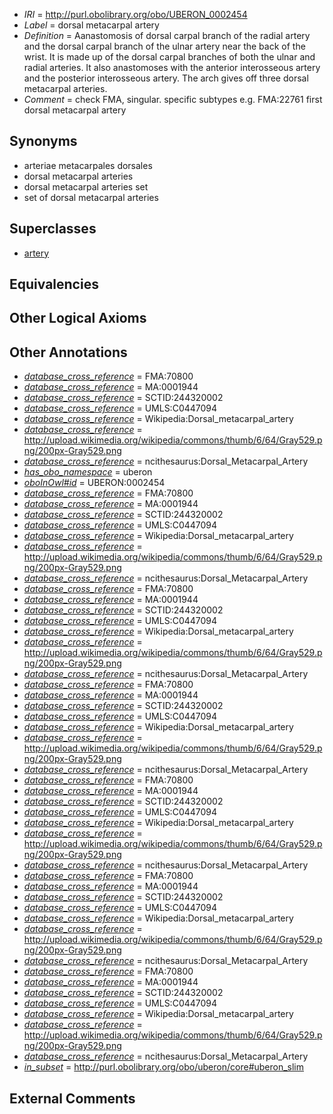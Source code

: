  * *IRI* = http://purl.obolibrary.org/obo/UBERON_0002454
 * *Label* = dorsal metacarpal artery
 * *Definition* = Aanastomosis of dorsal carpal branch of the radial artery and the dorsal carpal branch of the ulnar artery near the back of the wrist. It is made up of the dorsal carpal branches of both the ulnar and radial arteries. It also anastomoses with the anterior interosseous artery and the posterior interosseous artery. The arch gives off three dorsal metacarpal arteries.
 * *Comment* = check FMA, singular. specific subtypes e.g. FMA:22761 first dorsal metacarpal artery

## Synonyms

 * arteriae metacarpales dorsales
 * dorsal metacarpal arteries
 * dorsal metacarpal arteries set
 * set of dorsal metacarpal arteries

## Superclasses

 * [artery](../../UBERON/37/UBERON_0001637.md)

## Equivalencies


## Other Logical Axioms


## Other Annotations

 * *[database_cross_reference](../../ef/oboInOwl#hasDbXref.md)* = FMA:70800
 * *[database_cross_reference](../../ef/oboInOwl#hasDbXref.md)* = MA:0001944
 * *[database_cross_reference](../../ef/oboInOwl#hasDbXref.md)* = SCTID:244320002
 * *[database_cross_reference](../../ef/oboInOwl#hasDbXref.md)* = UMLS:C0447094
 * *[database_cross_reference](../../ef/oboInOwl#hasDbXref.md)* = Wikipedia:Dorsal_metacarpal_artery
 * *[database_cross_reference](../../ef/oboInOwl#hasDbXref.md)* = http://upload.wikimedia.org/wikipedia/commons/thumb/6/64/Gray529.png/200px-Gray529.png
 * *[database_cross_reference](../../ef/oboInOwl#hasDbXref.md)* = ncithesaurus:Dorsal_Metacarpal_Artery
 * *[has_obo_namespace](../../ce/oboInOwl#hasOBONamespace.md)* = uberon
 * *[oboInOwl#id](../../id/oboInOwl#id.md)* = UBERON:0002454
 * *[database_cross_reference](../../ef/oboInOwl#hasDbXref.md)* = FMA:70800
 * *[database_cross_reference](../../ef/oboInOwl#hasDbXref.md)* = MA:0001944
 * *[database_cross_reference](../../ef/oboInOwl#hasDbXref.md)* = SCTID:244320002
 * *[database_cross_reference](../../ef/oboInOwl#hasDbXref.md)* = UMLS:C0447094
 * *[database_cross_reference](../../ef/oboInOwl#hasDbXref.md)* = Wikipedia:Dorsal_metacarpal_artery
 * *[database_cross_reference](../../ef/oboInOwl#hasDbXref.md)* = http://upload.wikimedia.org/wikipedia/commons/thumb/6/64/Gray529.png/200px-Gray529.png
 * *[database_cross_reference](../../ef/oboInOwl#hasDbXref.md)* = ncithesaurus:Dorsal_Metacarpal_Artery
 * *[database_cross_reference](../../ef/oboInOwl#hasDbXref.md)* = FMA:70800
 * *[database_cross_reference](../../ef/oboInOwl#hasDbXref.md)* = MA:0001944
 * *[database_cross_reference](../../ef/oboInOwl#hasDbXref.md)* = SCTID:244320002
 * *[database_cross_reference](../../ef/oboInOwl#hasDbXref.md)* = UMLS:C0447094
 * *[database_cross_reference](../../ef/oboInOwl#hasDbXref.md)* = Wikipedia:Dorsal_metacarpal_artery
 * *[database_cross_reference](../../ef/oboInOwl#hasDbXref.md)* = http://upload.wikimedia.org/wikipedia/commons/thumb/6/64/Gray529.png/200px-Gray529.png
 * *[database_cross_reference](../../ef/oboInOwl#hasDbXref.md)* = ncithesaurus:Dorsal_Metacarpal_Artery
 * *[database_cross_reference](../../ef/oboInOwl#hasDbXref.md)* = FMA:70800
 * *[database_cross_reference](../../ef/oboInOwl#hasDbXref.md)* = MA:0001944
 * *[database_cross_reference](../../ef/oboInOwl#hasDbXref.md)* = SCTID:244320002
 * *[database_cross_reference](../../ef/oboInOwl#hasDbXref.md)* = UMLS:C0447094
 * *[database_cross_reference](../../ef/oboInOwl#hasDbXref.md)* = Wikipedia:Dorsal_metacarpal_artery
 * *[database_cross_reference](../../ef/oboInOwl#hasDbXref.md)* = http://upload.wikimedia.org/wikipedia/commons/thumb/6/64/Gray529.png/200px-Gray529.png
 * *[database_cross_reference](../../ef/oboInOwl#hasDbXref.md)* = ncithesaurus:Dorsal_Metacarpal_Artery
 * *[database_cross_reference](../../ef/oboInOwl#hasDbXref.md)* = FMA:70800
 * *[database_cross_reference](../../ef/oboInOwl#hasDbXref.md)* = MA:0001944
 * *[database_cross_reference](../../ef/oboInOwl#hasDbXref.md)* = SCTID:244320002
 * *[database_cross_reference](../../ef/oboInOwl#hasDbXref.md)* = UMLS:C0447094
 * *[database_cross_reference](../../ef/oboInOwl#hasDbXref.md)* = Wikipedia:Dorsal_metacarpal_artery
 * *[database_cross_reference](../../ef/oboInOwl#hasDbXref.md)* = http://upload.wikimedia.org/wikipedia/commons/thumb/6/64/Gray529.png/200px-Gray529.png
 * *[database_cross_reference](../../ef/oboInOwl#hasDbXref.md)* = ncithesaurus:Dorsal_Metacarpal_Artery
 * *[database_cross_reference](../../ef/oboInOwl#hasDbXref.md)* = FMA:70800
 * *[database_cross_reference](../../ef/oboInOwl#hasDbXref.md)* = MA:0001944
 * *[database_cross_reference](../../ef/oboInOwl#hasDbXref.md)* = SCTID:244320002
 * *[database_cross_reference](../../ef/oboInOwl#hasDbXref.md)* = UMLS:C0447094
 * *[database_cross_reference](../../ef/oboInOwl#hasDbXref.md)* = Wikipedia:Dorsal_metacarpal_artery
 * *[database_cross_reference](../../ef/oboInOwl#hasDbXref.md)* = http://upload.wikimedia.org/wikipedia/commons/thumb/6/64/Gray529.png/200px-Gray529.png
 * *[database_cross_reference](../../ef/oboInOwl#hasDbXref.md)* = ncithesaurus:Dorsal_Metacarpal_Artery
 * *[database_cross_reference](../../ef/oboInOwl#hasDbXref.md)* = FMA:70800
 * *[database_cross_reference](../../ef/oboInOwl#hasDbXref.md)* = MA:0001944
 * *[database_cross_reference](../../ef/oboInOwl#hasDbXref.md)* = SCTID:244320002
 * *[database_cross_reference](../../ef/oboInOwl#hasDbXref.md)* = UMLS:C0447094
 * *[database_cross_reference](../../ef/oboInOwl#hasDbXref.md)* = Wikipedia:Dorsal_metacarpal_artery
 * *[database_cross_reference](../../ef/oboInOwl#hasDbXref.md)* = http://upload.wikimedia.org/wikipedia/commons/thumb/6/64/Gray529.png/200px-Gray529.png
 * *[database_cross_reference](../../ef/oboInOwl#hasDbXref.md)* = ncithesaurus:Dorsal_Metacarpal_Artery
 * *[in_subset](../../et/oboInOwl#inSubset.md)* = http://purl.obolibrary.org/obo/uberon/core#uberon_slim

## External Comments

